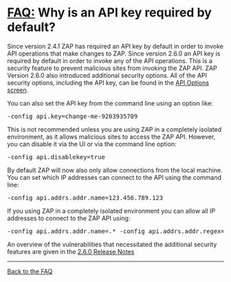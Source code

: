 # [FAQ:](FAQtoplevel) Why is an API key required by default?

Since version 2.4.1 ZAP has required an API key by default in order to invoke API operations that make changes to ZAP. Since version 2.6.0 an API key is required by default in order to invoke any of the API operations. This is a security feature to prevent malicious sites from invoking the ZAP API. ZAP Version 2.6.0 also introduced additional security options. All of the API security options, including the API key, can be found in the [API Options screen](https://github.com/zaproxy/zap-core-help/wiki/HelpUiDialogsOptionsApi).

You can also set the API key from the command line using an option like:
<pre>-config api.key=change-me-9203935709</pre>
This is not recommended unless you are using ZAP in a completely isolated environment, as it allows malicious sites to access the ZAP API. However, you can disable it via the UI or via the command line option:
<pre>-config api.disablekey=true</pre>
By default ZAP will now also only allow connections from the local machine. You can set which IP addresses can connect to the API using the command line:
<pre>-config api.addrs.addr.name=123.456.789.123</pre>
If you using ZAP in a completely isolated environment you can allow all IP addresses to connect to the ZAP API using:
<pre>-config api.addrs.addr.name=.* -config api.addrs.addr.regex=true</pre>

An overview of the vulnerabilities that necessitated the additional security features are given in the [2.6.0 Release Notes](https://github.com/zaproxy/zap-core-help/wiki/HelpReleases2_6_0)

---

[Back to the FAQ](FAQtoplevel)
